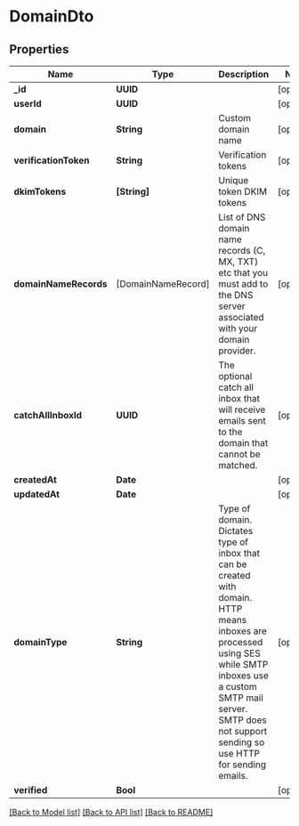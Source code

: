 # DomainDto

## Properties
Name | Type | Description | Notes
------------ | ------------- | ------------- | -------------
**_id** | **UUID** |  | [optional] 
**userId** | **UUID** |  | [optional] 
**domain** | **String** | Custom domain name | [optional] 
**verificationToken** | **String** | Verification tokens | [optional] 
**dkimTokens** | **[String]** | Unique token DKIM tokens | [optional] 
**domainNameRecords** | [DomainNameRecord] | List of DNS domain name records (C, MX, TXT) etc that you must add to the DNS server associated with your domain provider. | [optional] 
**catchAllInboxId** | **UUID** | The optional catch all inbox that will receive emails sent to the domain that cannot be matched. | [optional] 
**createdAt** | **Date** |  | [optional] 
**updatedAt** | **Date** |  | [optional] 
**domainType** | **String** | Type of domain. Dictates type of inbox that can be created with domain. HTTP means inboxes are processed using SES while SMTP inboxes use a custom SMTP mail server. SMTP does not support sending so use HTTP for sending emails. | [optional] 
**verified** | **Bool** |  | [optional] 

[[Back to Model list]](../README#documentation-for-models) [[Back to API list]](../README#documentation-for-api-endpoints) [[Back to README]](../README)


